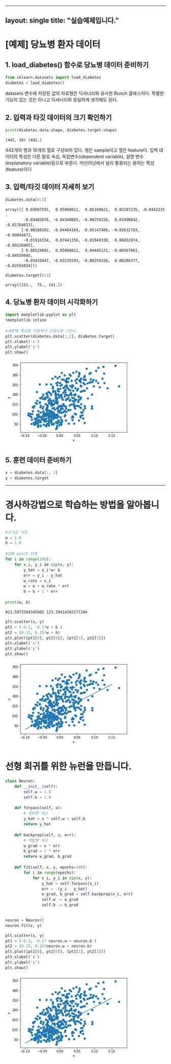 
---
layout: single
title: "실습예제입니다."
---

# [예제] 당뇨병 환자 데이터

## 1. load_diabetes() 함수로 당뇨병 데이터 준비하기


```python
from sklearn.datasets import load_diabetes
diabetes = load_diabetes()
```

datasets 변수에 저장된 값의 자료형은 딕셔너리와 유사한 Bunch 클래스이다. 특별한 기능이 있는 것은 아니고 딕셔너리와 동일하게 생각해도 된다.

## 2. 입력과 타깃 데이터의 크기 확인하기


```python
print(diabetes.data.shape, diabetes.target.shape)
```

    (442, 10) (442,)
    

442개의 행과 10개의 열로 구성되어 있다. 행은 sample이고 열은 feature다.
입력 데이터의 특성은 다른 말로 속성, 독립변수(idependent variable), 설명 변수(explanatory variable)등으로 부른다. 머신러닝에서 널리 통용되는 용어는 특성(feature)이다

## 3. 입력/타깃 데이터 자세히 보기


```python
diabetes.data[0:3]
```




    array([[ 0.03807591,  0.05068012,  0.06169621,  0.02187235, -0.0442235 ,
            -0.03482076, -0.04340085, -0.00259226,  0.01990842, -0.01764613],
           [-0.00188202, -0.04464164, -0.05147406, -0.02632783, -0.00844872,
            -0.01916334,  0.07441156, -0.03949338, -0.06832974, -0.09220405],
           [ 0.08529891,  0.05068012,  0.04445121, -0.00567061, -0.04559945,
            -0.03419447, -0.03235593, -0.00259226,  0.00286377, -0.02593034]])




```python
diabetes.target[0:3]
```




    array([151.,  75., 141.])



## 4. 당뇨병 환자 데이터 시각화하기


```python
import matplotlib.pyplot as plt
%matplotlib inline

#세번째 특성을 이용해서 산점도를 그린다.
plt.scatter(diabetes.data[:,2], diabetes.target) 
plt.xlabel('x')
plt.ylabel('y')
plt.show()
```


![png](output_11_0.png)


## 5. 훈련 데이터 준비하기


```python
x = diabetes.data[:, 2]
y = diabetes.target
```

-----
# 경사하강법으로 학습하는 방법을 알아봅니다.


```python
#초기값 지정
w = 1.0
b = 1.0

#100 epoch 반복
for i in range(100):
    for x_i, y_i in zip(x, y):
        y_hat = x_i*w+ b
        err = y_i - y_hat
        w_rate = x_i
        w = w + w_rate * err
        b = b + 1 * err

print(w, b)
```

    913.5973364345905 123.39414383177204
    


```python
plt.scatter(x, y)
pt1 = (-0.1, -0.1*w + b )
pt2 = (0.15, 0.15*w + b)
plt.plot([pt1[0], pt2[0]], [pt1[1], pt2[1]])
plt.xlabel('x')
plt.ylabel('y')
plt.show()
```


![png](output_16_0.png)


# 선형 회귀를 위한 뉴런을 만듭니다.


```python
class Neuron:
    def __init__(self):
        self.w = 1.0
        self.b = 1.0
    
    def forpass(self, x):
        # 정방향 계산
        y_hat = x * self.w + self.b
        return y_hat
        
    def backprop(self, x, err):
        # 역방향 계산
        w_grad = x * err
        b_grad = 1 * err
        return w_grad, b_grad
    
    def fit(self, x, y, epochs=100):
        for i in range(epochs):
            for x_i, y_i in zip(x, y):
                y_hat = self.forpass(x_i)
                err = -(y_i - y_hat)
                w_grad, b_grad = self.backprop(x_i, err)
                self.w -= w_grad
                self.b -= b_grad
        
```


```python
neuron = Neuron()
neuron.fit(x, y)
```


```python
plt.scatter(x, y)
pt1 = (-0.1, -0.1* neuron.w + neuron.b )
pt2 = (0.15, 0.15*neuron.w + neuron.b)
plt.plot([pt1[0], pt2[0]], [pt1[1], pt2[1]])
plt.xlabel('x')
plt.ylabel('y')
plt.show()
```


![png](output_20_0.png)

